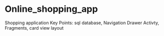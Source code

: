 # Online_shopping_app
Shopping application 
Key Points:
sql database,
Navigation Drawer Activty,
Fragments,
card view layout
